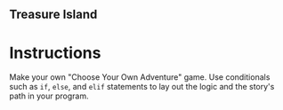 ## Treasure Island

# Instructions

Make your own "Choose Your Own Adventure" game. Use conditionals such as `if`, `else`, and `elif` statements to lay out the logic and the story's path in your program. 

